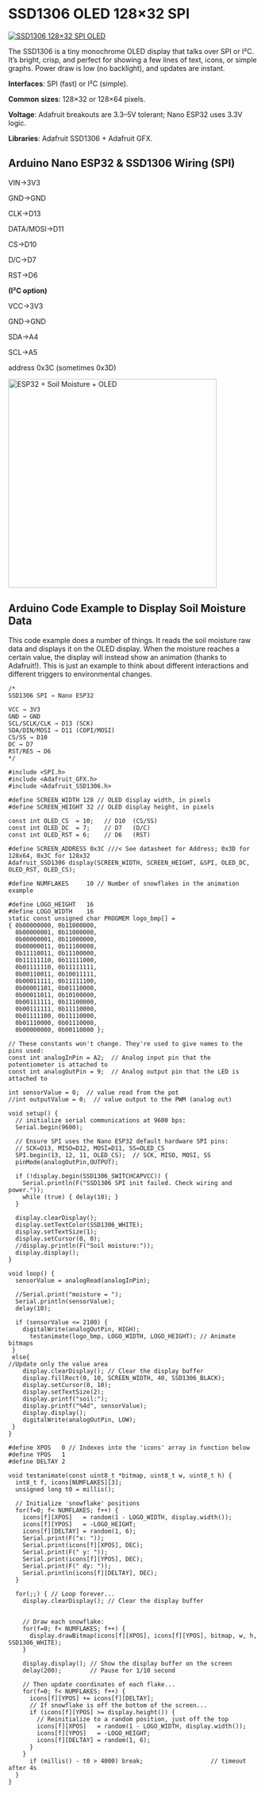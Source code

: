 # SSD1306 OLED 128×32 SPI
[![SSD1306 128×32 SPI OLED](/images/661-12.jpg)](https://www.adafruit.com/product/661)

The SSD1306 is a tiny monochrome OLED display that talks over SPI or I²C. It’s bright, crisp, and perfect for showing a few lines of text, icons, or simple graphs. Power draw is low (no backlight), and updates are instant.

**Interfaces**: SPI (fast) or I²C (simple).

**Common** **sizes**: 128×32 or 128×64 pixels.

**Voltage**: Adafruit breakouts are 3.3–5V tolerant; Nano ESP32 uses 3.3V logic.

**Libraries**: Adafruit SSD1306 + Adafruit GFX.

## Arduino Nano ESP32 & SSD1306 Wiring (SPI) 

VIN→3V3  

GND→GND 

CLK→D13 

DATA/MOSI→D11 

CS→D10 

D/C→D7 

RST→D6



**(I²C option)** 

VCC→3V3 

GND→GND 

SDA→A4 

SCL→A5 

address 0x3C (sometimes 0x3D)

<img src="/images/ESP32_Soil+Oled_bb.png" alt="ESP32 + Soil Moisture + OLED" width="420">


## Arduino Code Example to Display Soil Moisture Data 
This code example does a number of things. It reads the soil moisture raw data and displays it on the OLED display. When the moisture reaches a certain value, the display will instead show an animation (thanks to Adafruit!). This is just an example to think about different interactions and different triggers to environmental changes. 

```
/*
SSD1306 SPI → Nano ESP32

VCC → 3V3
GND → GND
SCL/SCLK/CLK → D13 (SCK)
SDA/DIN/MOSI → D11 (COPI/MOSI)
CS/SS → D10
DC → D7
RST/RES → D6
*/

#include <SPI.h>
#include <Adafruit_GFX.h>
#include <Adafruit_SSD1306.h>

#define SCREEN_WIDTH 128 // OLED display width, in pixels
#define SCREEN_HEIGHT 32 // OLED display height, in pixels

const int OLED_CS  = 10;   // D10  (CS/SS)
const int OLED_DC  = 7;    // D7   (D/C)
const int OLED_RST = 6;    // D6   (RST)

#define SCREEN_ADDRESS 0x3C ///< See datasheet for Address; 0x3D for 128x64, 0x3C for 128x32
Adafruit_SSD1306 display(SCREEN_WIDTH, SCREEN_HEIGHT, &SPI, OLED_DC, OLED_RST, OLED_CS);

#define NUMFLAKES     10 // Number of snowflakes in the animation example

#define LOGO_HEIGHT   16
#define LOGO_WIDTH    16
static const unsigned char PROGMEM logo_bmp[] =
{ 0b00000000, 0b11000000,
  0b00000001, 0b11000000,
  0b00000001, 0b11000000,
  0b00000011, 0b11100000,
  0b11110011, 0b11100000,
  0b11111110, 0b11111000,
  0b01111110, 0b11111111,
  0b00110011, 0b10011111,
  0b00011111, 0b11111100,
  0b00001101, 0b01110000,
  0b00011011, 0b10100000,
  0b00111111, 0b11100000,
  0b00111111, 0b11110000,
  0b01111100, 0b11110000,
  0b01110000, 0b01110000,
  0b00000000, 0b00110000 };

// These constants won't change. They're used to give names to the pins used:
const int analogInPin = A2;  // Analog input pin that the potentiometer is attached to
const int analogOutPin = 9;  // Analog output pin that the LED is attached to

int sensorValue = 0;  // value read from the pot
//int outputValue = 0;  // value output to the PWM (analog out)

void setup() {
  // initialize serial communications at 9600 bps:
  Serial.begin(9600);

  // Ensure SPI uses the Nano ESP32 default hardware SPI pins:
  // SCK=D13, MISO=D12, MOSI=D11, SS=OLED_CS
  SPI.begin(13, 12, 11, OLED_CS);  // SCK, MISO, MOSI, SS
  pinMode(analogOutPin,OUTPUT);

  if (!display.begin(SSD1306_SWITCHCAPVCC)) {
    Serial.println(F("SSD1306 SPI init failed. Check wiring and power."));
    while (true) { delay(10); }
  }

  display.clearDisplay();
  display.setTextColor(SSD1306_WHITE);
  display.setTextSize(1);
  display.setCursor(0, 0);
  //display.println(F("Soil moisture:"));
  display.display();
}

void loop() {
  sensorValue = analogRead(analogInPin);

  //Serial.print("moisture = ");
  Serial.println(sensorValue);
  delay(10);
  
  if (sensorValue <= 2100) {
    digitalWrite(analogOutPin, HIGH);
      testanimate(logo_bmp, LOGO_WIDTH, LOGO_HEIGHT); // Animate bitmaps
 }
 else{
//Update only the value area
    display.clearDisplay(); // Clear the display buffer
    display.fillRect(0, 10, SCREEN_WIDTH, 40, SSD1306_BLACK);
    display.setCursor(0, 10);
    display.setTextSize(2);
    display.printf("soil:");
    display.printf("%4d", sensorValue);
    display.display();
    digitalWrite(analogOutPin, LOW);
 }
}

#define XPOS   0 // Indexes into the 'icons' array in function below
#define YPOS   1
#define DELTAY 2

void testanimate(const uint8_t *bitmap, uint8_t w, uint8_t h) {
  int8_t f, icons[NUMFLAKES][3];
  unsigned long t0 = millis();

  // Initialize 'snowflake' positions
  for(f=0; f< NUMFLAKES; f++) {
    icons[f][XPOS]   = random(1 - LOGO_WIDTH, display.width());
    icons[f][YPOS]   = -LOGO_HEIGHT;
    icons[f][DELTAY] = random(1, 6);
    Serial.print(F("x: "));
    Serial.print(icons[f][XPOS], DEC);
    Serial.print(F(" y: "));
    Serial.print(icons[f][YPOS], DEC);
    Serial.print(F(" dy: "));
    Serial.println(icons[f][DELTAY], DEC);
  }

  for(;;) { // Loop forever...
    display.clearDisplay(); // Clear the display buffer


    // Draw each snowflake:
    for(f=0; f< NUMFLAKES; f++) {
      display.drawBitmap(icons[f][XPOS], icons[f][YPOS], bitmap, w, h, SSD1306_WHITE);
    }

    display.display(); // Show the display buffer on the screen
    delay(200);        // Pause for 1/10 second

    // Then update coordinates of each flake...
    for(f=0; f< NUMFLAKES; f++) {
      icons[f][YPOS] += icons[f][DELTAY];
      // If snowflake is off the bottom of the screen...
      if (icons[f][YPOS] >= display.height()) {
        // Reinitialize to a random position, just off the top
        icons[f][XPOS]   = random(1 - LOGO_WIDTH, display.width());
        icons[f][YPOS]   = -LOGO_HEIGHT;
        icons[f][DELTAY] = random(1, 6);
      }
    }
      if (millis() - t0 > 4000) break;                   // timeout after 4s
  }
}
```



